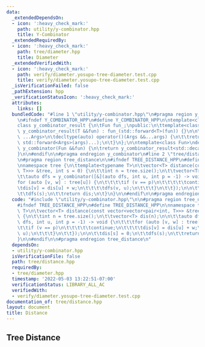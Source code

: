```yaml
---
data:
  _extendedDependsOn:
  - icon: ':heavy_check_mark:'
    path: utility/y-combinator.hpp
    title: Y-Combinator
  _extendedRequiredBy:
  - icon: ':heavy_check_mark:'
    path: tree/diameter.hpp
    title: Diameter
  _extendedVerifiedWith:
  - icon: ':heavy_check_mark:'
    path: verify/diameter.yosupo-tree-diameter.test.cpp
    title: verify/diameter.yosupo-tree-diameter.test.cpp
  _isVerificationFailed: false
  _pathExtension: hpp
  _verificationStatusIcon: ':heavy_check_mark:'
  attributes:
    links: []
  bundledCode: "#line 1 \"utility/y-combinator.hpp\"\n#pragma region y_combinator\n\
    \n#ifndef Y_COMBINATOR_HPP\n#define Y_COMBINATOR_HPP\n\ntemplate<class Fun>\n\
    class y_combinator_result {\n\tFun fun_;\npublic:\n\ttemplate<class T>\n\texplicit\
    \ y_combinator_result(T &&fun) : fun_(std::forward<T>(fun)) {}\n\n\ttemplate<class\
    \ ...Args>\n\tdecltype(auto) operator()(Args &&...args) {\n\t\treturn fun_(std::ref(*this),\
    \ std::forward<Args>(args)...);\n\t}\n};\n\ntemplate<class Fun>\ndecltype(auto)\
    \ y_combinator(Fun &&fun) {\n\treturn y_combinator_result<std::decay_t<Fun>>(std::forward<Fun>(fun));\n\
    }\n\n#endif\n\n#pragma endregion y_combinator\n#line 2 \"tree/distance.hpp\"\n\
    \n#pragma region tree_distance\n\n#ifndef TREE_DISTANCE_HPP\n#define TREE_DISTANCE_HPP\n\
    \nnamespace tree {\n\ttemplate<typename T>\n\tvector<T> distance(const vector<vector<pair<int,\
    \ T>>> &tree, int s = 0) {\n\t\tint n = tree.size();\n\t\tvector<T> dis(n);\n\n\
    \t\tauto dfs = y_combinator([&](auto dfs, int u, int p = -1) -> void {\n\t\t\t\
    for (auto [v, w] : tree[u]) {\n\t\t\t\tif (v == p)\n\t\t\t\t\tcontinue;\n\t\t\t\
    \tdis[v] = dis[u] + w;\n\t\t\t\tdfs(v, u);\n\t\t\t}\n\t\t});\n\n\t\tdis[s] = 0;\n\
    \t\tdfs(s);\n\t\treturn dis;\n\t}\n}\n\n#endif\n\n#pragma endregion tree_distance\n"
  code: "#include \"utility/y-combinator.hpp\"\n\n#pragma region tree_distance\n\n\
    #ifndef TREE_DISTANCE_HPP\n#define TREE_DISTANCE_HPP\n\nnamespace tree {\n\ttemplate<typename\
    \ T>\n\tvector<T> distance(const vector<vector<pair<int, T>>> &tree, int s = 0)\
    \ {\n\t\tint n = tree.size();\n\t\tvector<T> dis(n);\n\n\t\tauto dfs = y_combinator([&](auto\
    \ dfs, int u, int p = -1) -> void {\n\t\t\tfor (auto [v, w] : tree[u]) {\n\t\t\
    \t\tif (v == p)\n\t\t\t\t\tcontinue;\n\t\t\t\tdis[v] = dis[u] + w;\n\t\t\t\tdfs(v,\
    \ u);\n\t\t\t}\n\t\t});\n\n\t\tdis[s] = 0;\n\t\tdfs(s);\n\t\treturn dis;\n\t}\n\
    }\n\n#endif\n\n#pragma endregion tree_distance\n"
  dependsOn:
  - utility/y-combinator.hpp
  isVerificationFile: false
  path: tree/distance.hpp
  requiredBy:
  - tree/diameter.hpp
  timestamp: '2022-05-03 13:22:51-07:00'
  verificationStatus: LIBRARY_ALL_AC
  verifiedWith:
  - verify/diameter.yosupo-tree-diameter.test.cpp
documentation_of: tree/distance.hpp
layout: document
title: Distance
---
```


## Tree Distance